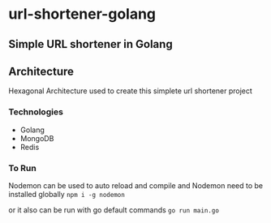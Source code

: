 # url-shortener-golang
## Simple URL shortener in Golang

## Architecture 
Hexagonal Architecture used to create this simplete url shortener project

### Technologies
 - Golang
 - MongoDB
 - Redis

### To Run
Nodemon can be used to auto reload and compile and Nodemon need to be installed globally 
`npm i -g nodemon`

or it also can be run with go default commands 
`go run main.go`

